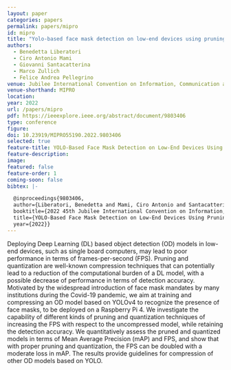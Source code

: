 ```yaml
---
layout: paper
categories: papers
permalink: papers/mipro
id: mipro
title: "Yolo-based face mask detection on low-end devices using pruning and quantization"
authors: 
  - Benedetta Liberatori
  - Ciro Antonio Mami
  - Giovanni Santacatterina
  - Marco Zullich
  - Felice Andrea Pellegrino
venue: Jubilee International Convention on Information, Communication and Electronic Technology 
venue-shorthand: MIPRO
location: 
year: 2022
url: /papers/mipro
pdf: https://ieeexplore.ieee.org/abstract/document/9803406
type: conference
figure: 
doi: 10.23919/MIPRO55190.2022.9803406
selected: true
feature-title: YOLO-Based Face Mask Detection on Low-End Devices Using Pruning and Quantization
feature-description: 
image: 
featured: false
feature-order: 1
coming-soon: false
bibtex: |-

  @inproceedings{9803406,
  author={Liberatori, Benedetta and Mami, Ciro Antonio and Santacatterina, Giovanni and Zullich, Marco and Pellegrino, Felice Andrea},
  booktitle={2022 45th Jubilee International Convention on Information, Communication and Electronic Technology (MIPRO)}, 
  title={YOLO-Based Face Mask Detection on Low-End Devices Using Pruning and Quantization}, 
  year={2022}}
---
```


Deploying Deep Learning (DL) based object detection (OD) models in low-end devices, such as single board computers, may lead to poor performance in terms of frames-per-second (FPS). Pruning and quantization are well-known compression techniques that can potentially lead to a reduction of the computational burden of a DL model, with a possible decrease of performance in terms of detection accuracy. Motivated by the widespread introduction of face mask mandates by many institutions during the Covid-19 pandemic, we aim at training and compressing an OD model based on YOLOv4 to recognize the presence of face masks, to be deployed on a Raspberry Pi 4. We investigate the capability of different kinds of pruning and quantization techniques of increasing the FPS with respect to the uncompressed model, while retaining the detection accuracy. We quantitatively assess the pruned and quantized models in terms of Mean Average Precision (mAP) and FPS, and show that with proper pruning and quantization, the FPS can be doubled with a moderate loss in mAP. The results provide guidelines for compression of other OD models based on YOLO.